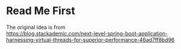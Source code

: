 # Read Me First
The original idea is from  
https://blog.stackademic.com/next-level-spring-boot-application-harnessing-virtual-threads-for-superior-performance-46ad7ff8bd96